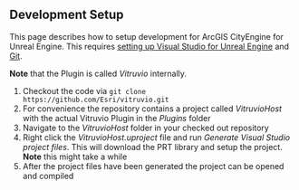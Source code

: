 ## Development Setup

This page describes how to setup development for ArcGIS CityEngine for Unreal Engine. This requires [setting up Visual Studio for Unreal Engine](https://docs.unrealengine.com/en-US/ProductionPipelines/DevelopmentSetup/VisualStudioSetup/index.html) and [Git](https://git-scm.com/book/en/v2/Getting-Started-Installing-Git).

**Note** that the Plugin is called _Vitruvio_ internally.

1. Checkout the code via `git clone https://github.com/Esri/vitruvio.git`
2. For convenience the repository contains a project called _VitruvioHost_ with the actual Vitruvio Plugin in the _Plugins_ folder
3. Navigate to the _VitruvioHost_ folder in your checked out repository
4. Right click the _VitruvioHost.uproject_ file and run _Generate Visual Studio project files_. This will download the PRT library and setup the project. **Note** this might take a while
5. After the project files have been generated the project can be opened and compiled
